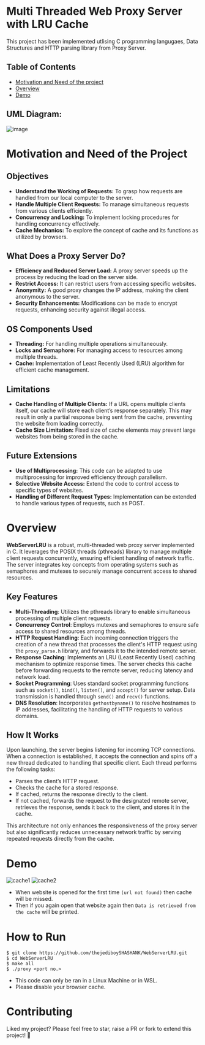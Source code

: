 # Multi Threaded Web Proxy Server with LRU Cache

This project has been implemented utlising C programming langugaes, Data Structures and HTTP parsing library from Proxy Server.

## Table of Contents
- [Motivation and Need of the project](#motivation-and-need-of-the-project)
- [Overview](#overview)
- [Demo](#demo)

## UML Diagram:

![image](https://github.com/thejediboySHASHANK/WebServerLRU/assets/95047201/8ea4e464-c404-46f0-9859-f39e42511cad)

# Motivation and Need of the Project

## Objectives
- **Understand the Working of Requests:** To grasp how requests are handled from our local computer to the server.
- **Handle Multiple Client Requests:** To manage simultaneous requests from various clients efficiently.
- **Concurrency and Locking:** To implement locking procedures for handling concurrency effectively.
- **Cache Mechanics:** To explore the concept of cache and its functions as utilized by browsers.

## What Does a Proxy Server Do?
- **Efficiency and Reduced Server Load:** A proxy server speeds up the process by reducing the load on the server side.
- **Restrict Access:** It can restrict users from accessing specific websites.
- **Anonymity:** A good proxy changes the IP address, making the client anonymous to the server.
- **Security Enhancements:** Modifications can be made to encrypt requests, enhancing security against illegal access.

## OS Components Used
- **Threading:** For handling multiple operations simultaneously.
- **Locks and Semaphore:** For managing access to resources among multiple threads.
- **Cache:** Implementation of Least Recently Used (LRU) algorithm for efficient cache management.

## Limitations
- **Cache Handling of Multiple Clients:** If a URL opens multiple clients itself, our cache will store each client’s response separately. This may result in only a partial response being sent from the cache, preventing the website from loading correctly.
- **Cache Size Limitation:** Fixed size of cache elements may prevent large websites from being stored in the cache.

## Future Extensions
- **Use of Multiprocessing:** This code can be adapted to use multiprocessing for improved efficiency through parallelism.
- **Selective Website Access:** Extend the code to control access to specific types of websites.
- **Handling of Different Request Types:** Implementation can be extended to handle various types of requests, such as POST.


# Overview

**WebServerLRU** is a robust, multi-threaded web proxy server implemented in C. It leverages the POSIX threads (pthreads) library to manage multiple client requests concurrently, ensuring efficient handling of network traffic. The server integrates key concepts from operating systems such as semaphores and mutexes to securely manage concurrent access to shared resources.

## Key Features

- **Multi-Threading**: Utilizes the pthreads library to enable simultaneous processing of multiple client requests.
- **Concurrency Control**: Employs mutexes and semaphores to ensure safe access to shared resources among threads.
- **HTTP Request Handling**: Each incoming connection triggers the creation of a new thread that processes the client's HTTP request using the `proxy_parse.h` library, and forwards it to the intended remote server.
- **Response Caching**: Implements an LRU (Least Recently Used) caching mechanism to optimize response times. The server checks this cache before forwarding requests to the remote server, reducing latency and network load.
- **Socket Programming**: Uses standard socket programming functions such as `socket()`, `bind()`, `listen()`, and `accept()` for server setup. Data transmission is handled through `send()` and `recv()` functions.
- **DNS Resolution**: Incorporates `gethostbyname()` to resolve hostnames to IP addresses, facilitating the handling of HTTP requests to various domains.

## How It Works

Upon launching, the server begins listening for incoming TCP connections. When a connection is established, it accepts the connection and spins off a new thread dedicated to handling that specific client. Each thread performs the following tasks:
- Parses the client’s HTTP request.
- Checks the cache for a stored response.
- If cached, returns the response directly to the client.
- If not cached, forwards the request to the designated remote server, retrieves the response, sends it back to the client, and stores it in the cache.

This architecture not only enhances the responsiveness of the proxy server but also significantly reduces unnecessary network traffic by serving repeated requests directly from the cache.


# Demo

![cache1](https://github.com/thejediboySHASHANK/WebServerLRU/assets/95047201/a4b89400-fa83-4a22-b4ec-0b8d04db2462)
![cache2](https://github.com/thejediboySHASHANK/WebServerLRU/assets/95047201/b0273da1-947c-4b4d-8df8-1d6dfed511d6)

- When website is opened for the first time `(url not found)` then cache will be missed.
- Then if you again open that website again then `Data is retrieved from the cache` will be printed.

# How to Run

```
$ git clone https://github.com/thejediboySHASHANK/WebServerLRU.git
$ cd WebServerLRU
$ make all
$ ./proxy <port no.>
```

- This code can only be ran in a Linux Machine or in WSL.
- Please disable your browser cache.

# Contributing

Liked my project? Please feel free to star, raise a PR or fork to extend this project! 🚀

